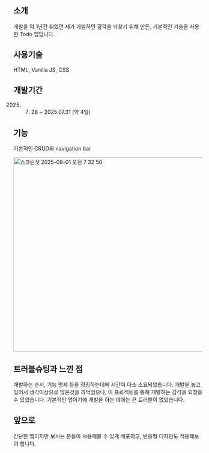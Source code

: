 ## 소개

개발을 약 1년간 쉬었던 제가 개발하던 감각을 되찾기 위해 만든, 기본적인 기술을 사용한 Todo 앱입니다.

## 사용기술

HTML, Vanilla JS, CSS


## 개발기간

2025. 07. 28 ~ 2025.07.31 (약 4일)

## 기능

기본적인 CRUD와 navigation bar

<img width="685" height="516" alt="스크린샷 2025-08-01 오전 7 32 50" src="https://github.com/user-attachments/assets/aada4b1f-b599-4531-b674-840a0ca9eb34" />

## 트러블슈팅과 느낀 점

개발하는 순서, 기능 명세 등을 정립하는데에 시간이 다소 소요되었습니다. 개발을 놓고 있어서 생각이상으로 많은것을 까먹었으나, 이 프로젝트를 통해 개발하는 감각을 되찾을 수 있었습니다.
기본적인 앱이기에 개발을 하는 데에는 큰 트러블이 없었습니다. 

## 앞으로

간단한 앱이지만 보시는 분들이 사용해볼 수 있게 배포하고, 반응형 디자인도 적용해보려 합니다.
